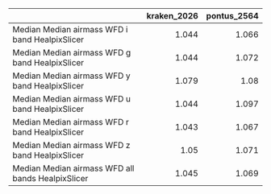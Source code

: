 |                                                   |   kraken_2026 |   pontus_2564 |
|:--------------------------------------------------|--------------:|--------------:|
| Median Median airmass WFD i band HealpixSlicer    |         1.044 |         1.066 |
| Median Median airmass WFD g band HealpixSlicer    |         1.044 |         1.072 |
| Median Median airmass WFD y band HealpixSlicer    |         1.079 |         1.08  |
| Median Median airmass WFD u band HealpixSlicer    |         1.044 |         1.097 |
| Median Median airmass WFD r band HealpixSlicer    |         1.043 |         1.067 |
| Median Median airmass WFD z band HealpixSlicer    |         1.05  |         1.071 |
| Median Median airmass WFD all bands HealpixSlicer |         1.045 |         1.069 |
